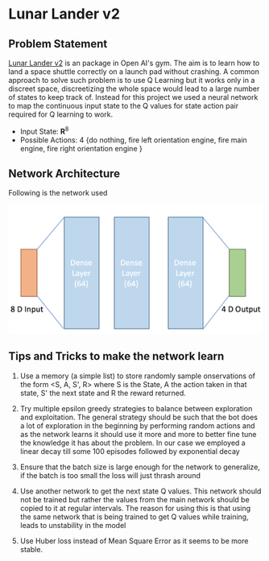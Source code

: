 # Lunar Lander v2

## Problem Statement
[Lunar Lander v2](https://gym.openai.com/envs/LunarLander-v2/) is an package in Open AI's gym. The aim is to learn how to land a space shuttle correctly on a launch pad without crashing. A common approach to solve such problem is to use Q Learning but it works only in a discreet space, discreetizing the whole space would lead to a large number of states to keep track of. Instead for this project we used a neural network to map the continuous input state to the Q values for state action pair required for Q learning to work.

* Input State: **R**<sup>8</sup>
* Possible Actions: 4  {do nothing, fire left orientation engine, fire main engine, fire right orientation engine }

## Network Architecture

Following is the network used 

![Network Architecture](https://github.com/monkeydunkey/Lunar_Lander_v2/blob/master/resources/neuralNetworkArchitecture.png)

## Tips and Tricks to make the network learn
1. Use a memory (a simple list) to store randomly sample onservations of the form <S, A, S', R> where S is the State, A the action taken in that state, S' the next state and R the reward returned.

2. Try multiple epsilon greedy strategies to balance between exploration and exploitation. The general strategy should be such that the bot does a lot of exploration in the beginning by performing random actions and as the network learns it should use it more and more to better fine tune the knowledge it has about the problem. In our case we employed a linear decay till some 100 episodes followed by exponential decay

3. Ensure that the batch size is large enough for the network to generalize, if the batch is too small the loss will just thrash around

4. Use another network to get the next state Q values. This network should not be trained but rather the values from the main network should be copied to it at regular intervals. The reason for using this is that using the same network that is being trained to get Q values while training, leads to unstability in the model

5. Use Huber loss instead of Mean Square Error as it seems to be more stable.
